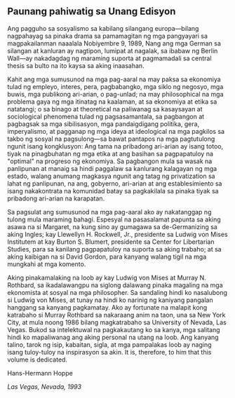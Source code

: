 ## Paunang pahiwatig sa Unang Edisyon

Ang pagguho sa sosyalismo sa kabilang silangang europa—bilang nagpahayag sa pinaka drama sa pamamagitan ng mga pangyayari sa magpakailanman naaalala Nobiyembre 9, 1989, Nang ang mga German sa silangan at kanluran ay nagtipon, lumipat at nagalak, sa ibabaw ng Berlin Wall—ay nakadagdag ng maraming suporta at pagmamadali sa central thesis sa bulto na ito kaysa sa aking inaasahan.

Kahit ang mga sumusunod na mga pag-aaral na may paksa sa ekonomiya tulad ng empleyo, interes, pera, pagbabangko, mga siklo ng negosyo, mga buwis, mga publikong ari-arian, o pag-unlad; na may philosophical na mga problema gaya ng mga itinatag na kaalaman, at sa ekonomiya at etika sa natatangi; o sa binago at theoretical na paliwanag sa kasaysayan at sociological phenomena tulad ng pagsasamantala, sa pagbangon at pagbagsak sa mga sibilisasyon, mga pandaigdigang politika, gera, imperyalismo, at pagganap ng mga ideya at ideological na mga pagkilos sa takbo ng sosyal na pagsulong—sa bawat pantapos na mga pagtutulong ngunit isang kongklusyon: Ang tama na pribadong ari-arian ay isang totoo, tiyak na pinagbuhatan ng mga etika at ang basihan sa pagpapatuloy na "optimal" na progreso ng ekonomiya. Sa pagbangon mula sa wasak na panlipunan at manaig sa hindi paggalaw sa kanlurang kalagayan ng mga estado, walang anumang magkasya ngunit ang tatag ng privatization sa lahat ng panlipunan, na ang, gobyerno, ari-arian at ang establesimiento sa isang nakakontrata na komunidad batay sa pagkakilala sa pinaka tiyak sa pribadong ari-arian na karapatan.

Sa pagsulat ang sumusunod na mga pag-aaral ako ay nakatanggap ng tulong mula maraming bahagi. Espesyal na pasasalamat papunta sa aking asawa na si Margaret, na kung sino ay gumagawa sa de-Germanizing sa aking Ingles; kay Llewellyn H. Rockwell, Jr., presidente sa Ludwig von Mises Institutem at kay Burton S. Blumert, presidente sa Center for Libertarian Studies, para sa kanilang pagpapatuloy na suporta sa aking trabaho; at sa aking kaibigan na si David Gordon, para kanyang walang tigil na mga mungkahi at mga komento.

Aking pinakamalaking na loob ay kay Ludwig von Mises at Murray N. Rothbard, sa ikadalawangpu na siglong dalawang pinaka magaling na mga ekonomista at sosyal na mga philosopher. Sa sandaling hindi ko nasalubong si Ludwig von Mises, at tunay na hindi ko narinig ng kaniyang pangalan hanggang sa kanyang pagkamatay. Ako ay fortunate na malapit kong katrabaho si Murray Rothbard sa nakaraang anim na taon, una sa New York City, at mula noong 1986 bilang magkatrabaho sa University of Nevada, Las Vegas. Bukod sa intelektuwal na pagkakautang ko sa kanya, mga salitang hindi ko mapaliwanag ang aking personal na utang na loob. Ang kanyang talino, tarok ng isip, kabaitan, sigla, at mga pampalakas loob ay naging isang tuloy-tuloy na inspirasyon sa akin. It is, therefore, to him that this volume is dedicated.

Hans-Hermann Hoppe

*Las Vegas, Nevada, 1993*